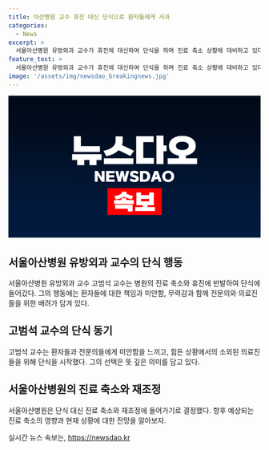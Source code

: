 ```yaml
---
title: 아산병원 교수 휴진 대신 단식으로 환자들에게 사과
categories:
  - News
excerpt: >
  서울아산병원 유방외과 교수가 휴진에 대신하여 단식을 하며 진료 축소 상황에 대비하고 있다. 단식은 환자와 전공의들에게 미안함을 느끼기 때문으로, 현 상황을 해결할 수 없는 무력감을 털어놓았다. 일부 여론은 휴진 대신 삭발이나 단식을 권유하며, 교수는 힘든 상황에 동참한다는 점에서 마음은 편하다고 전했다. 병원은 당초 집단 휴진 방침을 접고 진료 축소와 재조정에 들어가고 있으며, 예상대로 수술 및 외래 진료가 감소할 것으로 전망된다.
feature_text: >
  서울아산병원 유방외과 교수가 휴진에 대신하여 단식을 하며 진료 축소 상황에 대비하고 있다. 단식은 환자와 전공의들에게 미안함을 느끼기 때문으로, 현 상황을 해결할 수 없는 무력감을 털어놓았다. 일부 여론은 휴진 대신 삭발이나 단식을 권유하며, 교수는 힘든 상황에 동참한다는 점에서 마음은 편하다고 전했다. 병원은 당초 집단 휴진 방침을 접고 진료 축소와 재조정에 들어가고 있으며, 예상대로 수술 및 외래 진료가 감소할 것으로 전망된다.
image: '/assets/img/newsdao_breakingnews.jpg'
---
```


<p><img src="/assets/img/newsdao_breakingnews.jpg" alt="pcversion 속보" /></p>

<h2 data-ke-size="size26">서울아산병원 유방외과 교수의 단식 행동</h2>

<p data-ke-size="size16">서울아산병원 유방외과 교수 고범석 교수는 병원의 진료 축소와 휴진에 반발하여 단식에 들어갔다. 그의 행동에는 환자들에 대한 책임과 미안함, 무력감과 함께 전문의와 의료진들을 위한 배려가 담겨 있다.</p>

<h2 data-ke-size="size26">고범석 교수의 단식 동기</h2>

<p data-ke-size="size16">고범석 교수는 환자들과 전문의들에게 미안함을 느끼고, 힘든 상황에서의 소외된 의료진들을 위해 단식을 시작했다. 그의 선택은 뜻 깊은 의미를 담고 있다.</p>

<h2 data-ke-size="size26">서울아산병원의 진료 축소와 재조정</h2>

<p data-ke-size="size16">서울아산병원은 단식 대신 진료 축소와 재조정에 들어가기로 결정했다. 향후 예상되는 진료 축소의 영향과 현재 상황에 대한 전망을 알아보자.</p>
실시간 뉴스 속보는, <a href="https://newsdao.kr" rel="dofollow">https://newsdao.kr</a>



